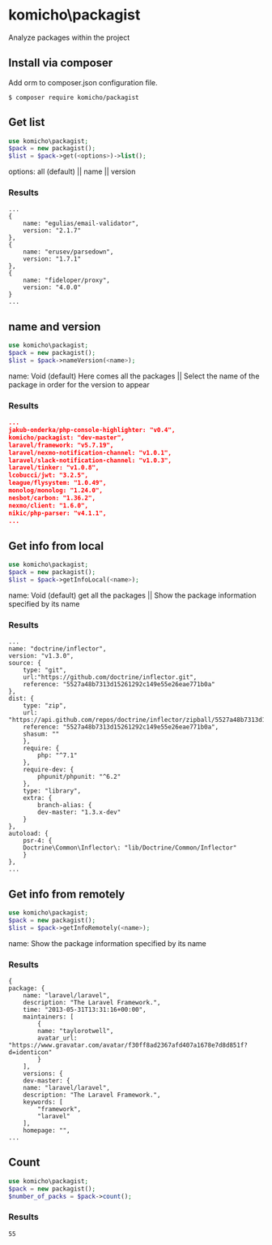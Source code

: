 # komicho\packagist
Analyze packages within the project

## Install via composer
Add orm to composer.json configuration file.

```
$ composer require komicho/packagist
```

## Get list
```php
use komicho\packagist;
$pack = new packagist();
$list = $pack->get(<options>)->list();
```
options: all (default) || name || version
### Results
```text
...
{
    name: "egulias/email-validator",
    version: "2.1.7"
},
{
    name: "erusev/parsedown",
    version: "1.7.1"
},
{
    name: "fideloper/proxy",
    version: "4.0.0"
}
...
```

## name and version
```php
use komicho\packagist;
$pack = new packagist();
$list = $pack->nameVersion(<name>);
```
name: Void (default) Here comes all the packages || Select the name of the package in order for the version to appear
### Results
```json
...
jakub-onderka/php-console-highlighter: "v0.4",
komicho/packagist: "dev-master",
laravel/framework: "v5.7.19",
laravel/nexmo-notification-channel: "v1.0.1",
laravel/slack-notification-channel: "v1.0.3",
laravel/tinker: "v1.0.8",
lcobucci/jwt: "3.2.5",
league/flysystem: "1.0.49",
monolog/monolog: "1.24.0",
nesbot/carbon: "1.36.2",
nexmo/client: "1.6.0",
nikic/php-parser: "v4.1.1",
...
```

## Get info from local
```php
use komicho\packagist;
$pack = new packagist();
$list = $pack->getInfoLocal(<name>);
```
name: Void (default) get all the packages || Show the package information specified by its name
### Results
```text
...
name: "doctrine/inflector",
version: "v1.3.0",
source: {
    type: "git",
    url:"https://github.com/doctrine/inflector.git",
    reference: "5527a48b7313d15261292c149e55e26eae771b0a"
},
dist: {
    type: "zip",
    url: "https://api.github.com/repos/doctrine/inflector/zipball/5527a48b7313d15261292c149e55e26eae771b0a",
    reference: "5527a48b7313d15261292c149e55e26eae771b0a",
    shasum: ""
    },
    require: {
        php: "^7.1"
    },
    require-dev: {
        phpunit/phpunit: "^6.2"
    },
    type: "library",
    extra: {
        branch-alias: {
        dev-master: "1.3.x-dev"
    }
},
autoload: {
    psr-4: {
    Doctrine\Common\Inflector\: "lib/Doctrine/Common/Inflector"
    }
},
...
```

## Get info from remotely
```php
use komicho\packagist;
$pack = new packagist();
$list = $pack->getInfoRemotely(<name>);
```
name: Show the package information specified by its name
### Results
```text
{
package: {
    name: "laravel/laravel",
    description: "The Laravel Framework.",
    time: "2013-05-31T13:31:16+00:00",
    maintainers: [
        {
        name: "taylorotwell",
        avatar_url: "https://www.gravatar.com/avatar/f30ff8ad2367afd407a1678e7d8d851f?d=identicon"
        }
    ],
    versions: {
    dev-master: {
    name: "laravel/laravel",
    description: "The Laravel Framework.",
    keywords: [
        "framework",
        "laravel"
    ],
    homepage: "",
...
```

## Count
```php
use komicho\packagist;
$pack = new packagist();
$number_of_packs = $pack->count();
```
### Results
```
55
```